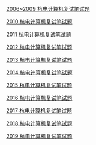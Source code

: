 [2006~2009 杭电计算机复试笔试题]()

[2010 杭电计算机复试笔试题]()

[2011 杭电计算机复试笔试题]()

[2012 杭电计算机复试笔试题]()

[2013 杭电计算机复试笔试题]()

[2014 杭电计算机复试笔试题]()

[2015 杭电计算机复试笔试题]()

[2016 杭电计算机复试笔试题]()

[2017 杭电计算机复试笔试题]()

[2018 杭电计算机复试笔试题]()

[2019 杭电计算机复试笔试题]()